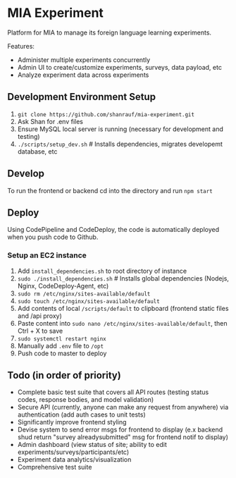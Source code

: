 # MIA Experiment

Platform for MIA to manage its foreign language learning experiments.

Features:

- Administer multiple experiments concurrently
- Admin UI to create/customize experiments, surveys, data payload, etc
- Analyze experiment data across experiments

## Development Environment Setup

1. `git clone https://github.com/shanrauf/mia-experiment.git`
2. Ask Shan for .env files
3. Ensure MySQL local server is running (necessary for development and testing)
4. `./scripts/setup_dev.sh` # Installs dependencies, migrates developemt database, etc

## Develop

To run the frontend or backend cd into the directory and run `npm start`

## Deploy

Using CodePipeline and CodeDeploy, the code is automatically deployed when you push code to Github.

### Setup an EC2 instance

1. Add `install_dependencies.sh` to root directory of instance
2. `sudo ./install_dependencies.sh` # Installs global dependencies (Nodejs, Nginx, CodeDeploy-Agent, etc)
3. `sudo rm /etc/nginx/sites-available/default`
4. `sudo touch /etc/nginx/sites-available/default`
5. Add contents of local `/scripts/default` to clipboard (frontend static files and /api proxy)
6. Paste content into `sudo nano /etc/nginx/sites-available/default`, then Ctrl + X to save
7. `sudo systemctl restart nginx`
8. Manually add `.env` file to `/opt`
9. Push code to master to deploy

## Todo (in order of priority)

- Complete basic test suite that covers all API routes (testing status codes, response bodies, and model validation)
- Secure API (currently, anyone can make any request from anywhere) via authentication (add auth cases to unit tests)
- Significantly improve frontend styling
- Devise system to send error msgs for frontend to display (e.x backend shud return "survey alreadysubmitted" msg for frontend notif to display)
- Admin dashboard (view status of site; ability to edit experiments/surveys/participants/etc)
- Experiment data analytics/visualization
- Comprehensive test suite
